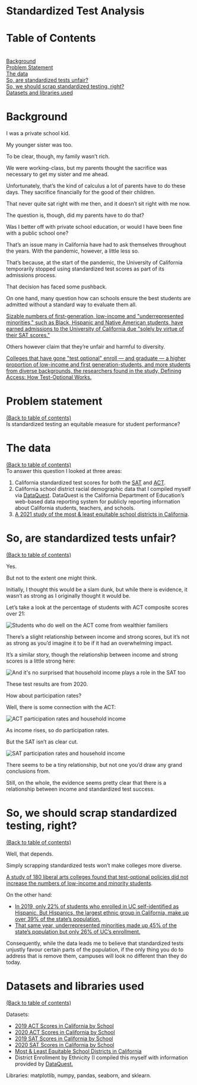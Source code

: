 # Standardized Test Analysis

# Table of Contents
<a id='table_of_contents'></a><br>
[Background](#section_1)<br>
[Problem Statement](#section_2)<br>
[The data](#section_3)<br>
[So, are standardized tests unfair?](#section_4)<br>
[So, we should scrap standardized testing, right?](#section_5)<br>
[Datasets and libraries used](#section_6)<br>


<a id='section_1'></a>
# Background

I was a private school kid.

My younger sister was too.

To be clear, though, my family wasn’t rich.

We were working-class, but my parents thought the sacrifice was necessary to get my sister and me ahead.

Unfortunately, that’s the kind of calculus a lot of parents have to do these days. They sacrifice financially for the good of their children.

That never quite sat right with me then, and it doesn’t sit right with me now.

The question is, though, did my parents have to do that? 

Was I better off with private school education, or would I have been fine with a public school one?

That’s an issue many in California have had to ask themselves throughout the years. With the pandemic, however, a little less so. 

That’s because, at the start of the pandemic, the University of California temporarily stopped using standardized test scores as part of its admissions process. 

That decision has faced some pushback.

On one hand, many question how can schools ensure the best students are admitted without a standard way to evaluate them all.

<a href="https://theconversation.com/simply-scrapping-the-sat-wont-make-colleges-more-diverse-140042">Sizable numbers of first-generation, low-income and "underrepresented minorities," such as Black, Hispanic and Native American students, have earned admissions to the University of California due "solely by virtue of their SAT scores."</a>

Others however claim that they’re unfair and harmful to diversity.

<a href="https://www.npr.org/sections/ed/2018/04/26/604875394/study-colleges-that-ditch-the-sat-and-act-can-enhance-diversity">Colleges that have gone "test optional" enroll — and graduate — a higher proportion of low-income and first generation-students, and more students from diverse backgrounds, the researchers found in the study, Defining Access: How Test-Optional Works.</a>

<a id='section_2'></a>
# Problem statement
[(Back to table of contents)](#table_of_contents)<br>
Is standardized testing an equitable measure for student performance?

<a id='section_3'></a>
# The data
[(Back to table of contents)](#table_of_contents)<br>
To answer this question I looked at three areas:
1. California standardized test scores for both the <a href="https://www.cde.ca.gov/ds/sp/ai/">SAT</a> and <a href="https://www.cde.ca.gov/ds/sp/ai/">ACT</a>.
2. California school district racial demographic data that I compiled myself via <a href="https://dq.cde.ca.gov/dataquest/">DataQuest</a>. DataQuest is the California Department of Education’s web-based data reporting system for publicly reporting information about California students, teachers, and schools.
3. <a href="https://wallethub.com/edu/e/most-least-equitable-school-districts-in-california/77056">A 2021 study of the most & least equitable school districts in California</a>.

<a id='section_4'></a>
# So, are standardized tests unfair?
[(Back to table of contents)](#table_of_contents)<br>

Yes.

But not to the extent one might think.

Initially, I thought this would be a slam dunk, but while there is evidence, it wasn’t as strong as I originally thought it would be.

Let’s take a look at the percentage of students with ACT composite scores over 21:

![Students who do well on the ACT come from wealthier familiers](https://i.imgur.com/IH7ZhOn.jpg)

There’s a slight relationship between income and strong scores, but it’s not as strong as you’d imagine it to be if it had an overwhelming impact.

It’s a similar story, though the relationship between income and strong scores is a little strong here:

![And it's no surprised that household income plays a role in the SAT too](https://i.imgur.com/IndKqaY.jpg)

These test results are from 2020.

How about participation rates?

Well, there is some connection with the ACT: 

![ACT participation rates and household income](https://i.imgur.com/df7XHEX.jpg)

As income rises, so do participation rates.

But the SAT isn’t as clear cut.

![SAT participation rates and household income](https://imgur.com/5VCKyyH.jpg)

There seems to be a tiny relationship, but not one you’d draw any grand conclusions from.

Still, on the whole, the evidence seems pretty clear that there is a relationship between income and standardized test success.

<a id='section_5'></a>
# So, we should scrap standardized testing, right?
[(Back to table of contents)](#table_of_contents)<br>

Well, that depends.

Simply scrapping standardized tests won’t make colleges more diverse.

<a href="http://www.collegetransitions.com/wp-content/uploads/2014/02/Belascoetal_TestOptional.pdf">A study of 180 liberal arts colleges found that test-optional policies did not increase the numbers of low-income and minority students</a>.

On the other hand:
- <a href="https://theconversation.com/simply-scrapping-the-sat-wont-make-colleges-more-diverse-140042">In 2019, only 22% of students who enrolled in UC self-identified as Hispanic. But Hispanics, the largest ethnic group in California, make up over 39% of the state’s population.</a>
- <a href="https://theconversation.com/simply-scrapping-the-sat-wont-make-colleges-more-diverse-140042">That same year, underrepresented minorities made up 45% of the state’s population but only 26% of UC’s enrollment.</a>

Consequently, while the data leads me to believe that standardized tests unjustly favour certain parts of the population, if the only thing you do to address that is remove them, campuses will look no different than they do today.

<a id='section_6'></a>
# Datasets and libraries used
[(Back to table of contents)](#table_of_contents)<br>

Datasets:
- <a href="https://www.cde.ca.gov/ds/sp/ai/">2019 ACT Scores in California by School</a>
- <a href="https://www.cde.ca.gov/ds/sp/ai/">2020 ACT Scores in California by School</a>
- <a href="https://www.cde.ca.gov/ds/sp/ai/">2019 SAT Scores in California by School</a>
- <a href="https://www.cde.ca.gov/ds/sp/ai/">2020 SAT Scores in California by School</a>
- <a href="https://wallethub.com/edu/e/most-least-equitable-school-districts-in-california/77056">Most & Least Equitable School Districts in California</a>
- District Enrollment by Ethnicity (I compiled this myself with information provided by <a href="https://dq.cde.ca.gov/dataquest/">DataQuest.</a>

Libraries: matplotlib, numpy, pandas, seaborn, and sklearn.
